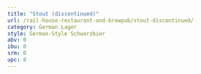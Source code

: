 ```yaml
---
title: "Stout (discontinued)"
url: /rail-house-restaurant-and-brewpub/stout-discontinued/
category: German Lager
style: German-Style Schwarzbier
abv: 0
ibu: 0
srm: 0
upc: 0
---
```


